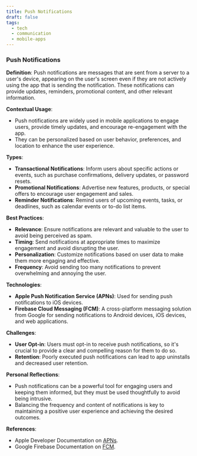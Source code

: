 ```yaml
---
title: Push Notifications
draft: false
tags:
  - tech
  - communication
  - mobile-apps
---
```


### Push Notifications

**Definition**: Push notifications are messages that are sent from a server to a user's device, appearing on the user's screen even if they are not actively using the app that is sending the notification. These notifications can provide updates, reminders, promotional content, and other relevant information.

**Contextual Usage**:

- Push notifications are widely used in mobile applications to engage users, provide timely updates, and encourage re-engagement with the app.
- They can be personalized based on user behavior, preferences, and location to enhance the user experience.

**Types**:

- **Transactional Notifications**: Inform users about specific actions or events, such as purchase confirmations, delivery updates, or password resets.
- **Promotional Notifications**: Advertise new features, products, or special offers to encourage user engagement and sales.
- **Reminder Notifications**: Remind users of upcoming events, tasks, or deadlines, such as calendar events or to-do list items.

**Best Practices**:

- **Relevance**: Ensure notifications are relevant and valuable to the user to avoid being perceived as spam.
- **Timing**: Send notifications at appropriate times to maximize engagement and avoid disrupting the user.
- **Personalization**: Customize notifications based on user data to make them more engaging and effective.
- **Frequency**: Avoid sending too many notifications to prevent overwhelming and annoying the user.

**Technologies**:

- **Apple Push Notification Service (APNs)**: Used for sending push notifications to iOS devices.
- **Firebase Cloud Messaging (FCM)**: A cross-platform messaging solution from Google for sending notifications to Android devices, iOS devices, and web applications.

**Challenges**:

- **User Opt-in**: Users must opt-in to receive push notifications, so it's crucial to provide a clear and compelling reason for them to do so.
- **Retention**: Poorly executed push notifications can lead to app uninstalls and decreased user retention.

**Personal Reflections**:

- Push notifications can be a powerful tool for engaging users and keeping them informed, but they must be used thoughtfully to avoid being intrusive.
- Balancing the frequency and content of notifications is key to maintaining a positive user experience and achieving the desired outcomes.

**References**:

- Apple Developer Documentation on [APNs](https://developer.apple.com/documentation/usernotifications/setting_up_a_remote_notification_server).
- Google Firebase Documentation on [FCM](https://firebase.google.com/docs/cloud-messaging).
